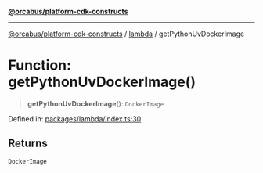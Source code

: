 [**@orcabus/platform-cdk-constructs**](../../../../README.md)

***

[@orcabus/platform-cdk-constructs](../../../../README.md) / [lambda](../README.md) / getPythonUvDockerImage

# Function: getPythonUvDockerImage()

> **getPythonUvDockerImage**(): `DockerImage`

Defined in: [packages/lambda/index.ts:30](https://github.com/OrcaBus/platform-cdk-constructs/blob/eb710b2f105d22a64c8abea3b2245773c2378377/packages/lambda/index.ts#L30)

## Returns

`DockerImage`
